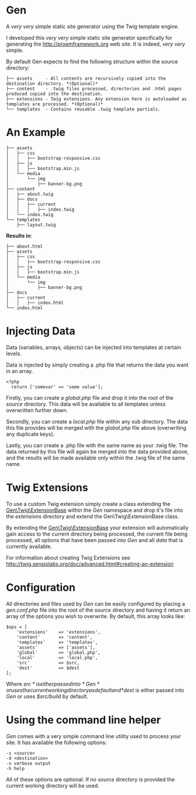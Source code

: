 Gen
=====
A *very* *very* simple static site generator using the Twig template engine.

I developed this *very* *very* simple static site generator specifically for generating the http://proemframework.org web site. It is indeed, *very* *very* simple.

By default Gen expects to find the following structure within the source directory:

```
├── assets     - All contents are recursively copied into the destination directory. *(Optional)*
├── content    - .twig files processed, directories and .html pages produced copied into the destination.
├── extensions - Twig extensions. Any extension here is autoloaded as templates are processed. *(Optional)*
└── templates  - Contains reusable .twig template partials.
```
An Example
===
```
├── assets
│   ├── css
│   │   ├── bootstrap-responsive.css
│   ├── js
│   │   ├── bootstrap.min.js
│   └── media
│       └── img
│           ├── banner-bg.png
├── content
│   ├── about.twig
│   ├── docs
│   │   ├── current
│   │   │   ├── index.twig
│   └── index.twig
└── templates
    ├── layout.twig
```
__Results in__:

```
├── about.html
├── assets
│   ├── css
│   │   ├── bootstrap-responsive.css
│   ├── js
│   │   ├── bootstrap.min.js
│   └── media
│       └── img
│           ├── banner-bg.png
├── docs
│   ├── current
│   │   ├── index.html
└── index.html
```
Injecting Data
===
Data (variables, arrays, objects) can be injected into templates at certain levels.

Data is injected by simply creating a .php file that returns the data you want in an array.
```
<?php
  return ['somevar' => 'some value'];
```

Firstly, you can create a *global.php* file and drop it into the root of the *source* directory. This data will be available to all templates unless overwritten further down.

Secondly, you can create a *local.php* file within any sub directory. The data this file provides will be merged with the *global.php* file above (overwriting any duplicate keys).

Lastly, you can create a .php file with the same name as your .twig file. The data returned by this file will again be merged into the data provided above, and the results will be made available only within the .twig file of the same name.

Twig Extensions
===
To use a custom Twig extension simply create a class extending the [Gen\Twig\ExtensionBase](https://github.com/trq/Gen/blob/master/lib/Twig/ExtensionBase.php) within the *Gen* namespace and drop it's file into the *extensions* directory and extend the Gen\Twig\ExtensionBase class.

By extending the [Gen\Twig\ExtensionBase](https://github.com/trq/Gen/blob/master/lib/Twig/ExtensionBase.php) your extension will automatically gain access to the current directory being processed, the current file being processed, all options that have been passed into *Gen* and all *data* that is currently available.

For information about creating Twig Extensions see http://twig.sensiolabs.org/doc/advanced.html#creating-an-extension

Configuration
===
All directories and files used by *Gen* can be easily configured by placing a *gen.conf.php* file into the root of the *source* directory and having it return an array of the options you wish to overwrite. By default, this array looks like:
```
$ops = [
    'extensions'    => 'extensions',
    'content'       => 'content',
    'templates'     => 'templates',
    'assets'        => ['assets'],
    'global'        => 'global.php',
    'local'         => 'local.php',
    'src'           => $src,
    'dest'          => $dest
];
```
Where *$src* is either passed into *Gen* or uses the current working directory as default and *$dest* is either passed into *Gen* or uses *$src/build* by default.

Using the command line helper
===
*Gen* comes with a very simple command line utility used to process your site. It has available the following options:
```
-s <source>
-d <destination>
-v verbose output
-h help
```
All of these options are optional. If no *source* directory is provided the current working directory will be used.
